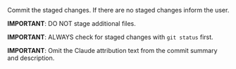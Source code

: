 Commit the staged changes.  If there are no staged changes inform the user.

**IMPORTANT**: DO NOT stage additional files.

**IMPORTANT**: ALWAYS check for staged changes with `git status` first.

**IMPORTANT**: Omit the Claude attribution text from the commit summary and description.